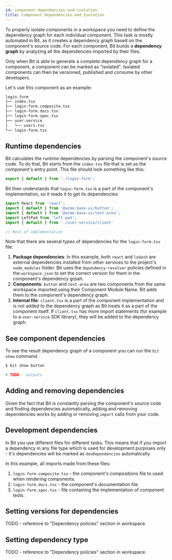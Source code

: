 ```yaml
---
id: component-dependencies-and-isolation
title: Component Dependencies and Isolation
---
```


To properly isolate components in a workspace you need to define the dependency graph for each individual component. This task is mostly automated in Bit, as it creates a dependency graph based on the component's source code. For each component, Bit builds a **dependency graph** by analyzing all the dependencies imported by their files.

Only when Bit is able to generate a complete dependency graph for a component, a component can be marked as "isolated". Isolated components can then be versioned, published and consume by other developers.

Let's use this component as an example:

```sh
login-form
├── index.tsx
├── login-form.composite.tsx
├── login-form.docs.tsx
├── login-form.spec.tsx
├── user-service
|   └── users.tsx
└── login-form.tsx
```

## Runtime dependencies

Bit calculates the runtime dependencies by parsing the component's source code. To do that, Bit starts from the `index.tsx` file that is set as the component's entry point. This file should look something like this:

```typescript
export { default } from './login-form';
```

Bit then understands that `login-form.tsx` is a part of the component's implementation, so it reads it to get its dependencies:

```typescript
import React from 'react';
import { default } from '@acme.base-ui/button';
import { default } from '@acme.base-ui/text-area';
import LeftPad from 'left-pad';
import { default } from './user-service/client'

// Rest of implementation
```

Note that there are several types of dependencies for the `login-form.tsx` file:

1. **Package dependencies**: In this example, both `react` and `lodash` are external dependencies installed from other services to the project's `node_modules` folder. Bit uses the `dependency-resolver` policies defined in the `workspace.json` to set the correct version for them in the component's dependency grpah.
1. **Components**: `button` and `text-area` are two components from the same workspace imported using their Component Module Name. Bit adds them to the component's dependency graph.
1. **Internal file**: `client.tsx` is a part of the component implementation and is not added to the dependency graph as Bit treats it as a part of the component itself. If `client.tsx` has more import statements (for example to a `user-service` SDK library), they will be added to the dependency graph.

## See component dependencies

To see the result dependency graph of a component you can run the `bit show` command.

```sh
$ bit show button

# TODO - outputs
```

## Adding and removing dependencies

Given the fact that Bit is constantly parsing the component's source code and finding dependencies automatically, adding and removing dependencies works by adding or removing `import` calls from your code.

## Development dependencies

In Bit you use different files for different tasks. This means that if you import a dependency in any file type which is used for development purposes only - it's dependencies will be marked as `devDependencies` automatically.

In this example, all imports made from these files:

1. `login-form.composite.tsx` - the component's compositions file to used when rendering components.
1. `login-form.docs.tsx` - the component's documentation file.
1. `login-form.spec.tsx` - file containing the implementation of component tests.

## Setting versions for dependencies

TODO - reference to "Dependency policies" section in workspace.

## Setting dependency type

TODO - reference to "Dependency policies" section in workspace.
